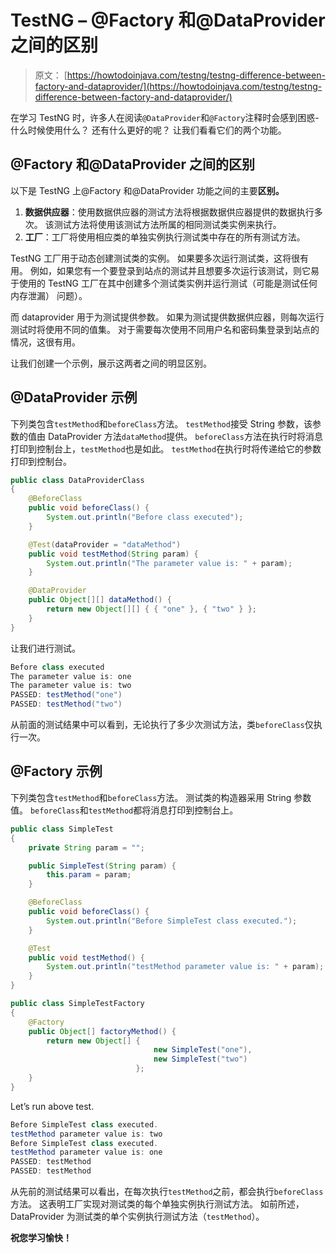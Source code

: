 # TestNG – @Factory 和@DataProvider 之间的区别

> 原文： [https://howtodoinjava.com/testng/testng-difference-between-factory-and-dataprovider/](https://howtodoinjava.com/testng/testng-difference-between-factory-and-dataprovider/)

在学习 TestNG 时，许多人在阅读`@DataProvider`和`@Factory`注释时会感到困惑-什么时候使用什么？ 还有什么更好的呢？ 让我们看看它们的两个功能。

## @Factory 和@DataProvider 之间的区别

以下是 TestNG 上@Factory 和@DataProvider 功能之间的主要**区别。**

1.  **数据供应器**：使用数据供应器的测试方法将根据数据供应器提供的数据执行多次。 该测试方法将使用该测试方法所属的相同测试类实例来执行。
2.  **工厂**：工厂将使用相应类的单独实例执行测试类中存在的所有测试方法。

TestNG 工厂用于动态创建测试类的实例。 如果要多次运行测试类，这将很有用。 例如，如果您有一个要登录到站点的测试并且想要多次运行该测试，则它易于使用的 TestNG 工厂在其中创建多个测试类实例并运行测试（可能是测试任何内存泄漏） 问题）。

而 dataprovider 用于为测试提供参数。 如果为测试提供数据供应器，则每次运行测试时将使用不同的值集。 对于需要每次使用不同用户名和密码集登录到站点的情况，这很有用。

让我们创建一个示例，展示这两者之间的明显区别。

## @DataProvider 示例

下列类包含`testMethod`和`beforeClass`方法。 `testMethod`接受 String 参数，该参数的值由 DataProvider 方法`dataMethod`提供。 `beforeClass`方法在执行时将消息打印到控制台上，`testMethod`也是如此。 `testMethod`在执行时将传递给它的参数打印到控制台。

```java
public class DataProviderClass 
{
	@BeforeClass
	public void beforeClass() {
		System.out.println("Before class executed");
	}

	@Test(dataProvider = "dataMethod")
	public void testMethod(String param) {
		System.out.println("The parameter value is: " + param);
	}

	@DataProvider
	public Object[][] dataMethod() {
		return new Object[][] { { "one" }, { "two" } };
	}
}

```

让我们进行测试。

```java
Before class executed
The parameter value is: one
The parameter value is: two
PASSED: testMethod("one")
PASSED: testMethod("two")

```

从前面的测试结果中可以看到，无论执行了多少次测试方法，类`beforeClass`仅执行一次。

## @Factory 示例

下列类包含`testMethod`和`beforeClass`方法。 测试类的构造器采用 String 参数值。 `beforeClass`和`testMethod`都将消息打印到控制台上。

```java
public class SimpleTest 
{
	private String param = "";

	public SimpleTest(String param) {
		this.param = param;
	}

	@BeforeClass
	public void beforeClass() {
		System.out.println("Before SimpleTest class executed.");
	}

	@Test
	public void testMethod() {
		System.out.println("testMethod parameter value is: " + param);
	}
}

public class SimpleTestFactory 
{
	@Factory
	public Object[] factoryMethod() {
		return new Object[] { 
								new SimpleTest("one"), 
								new SimpleTest("two") 
							};
	}
}

```

Let’s run above test.

```java
Before SimpleTest class executed.
testMethod parameter value is: two
Before SimpleTest class executed.
testMethod parameter value is: one
PASSED: testMethod
PASSED: testMethod

```

从先前的测试结果可以看出，在每次执行`testMethod`之前，都会执行`beforeClass`方法。 这表明工厂实现对测试类的每个单独实例执行测试方法。 如前所述，DataProvider 为测试类的单个实例执行测试方法（`testMethod`）。

**祝您学习愉快！**
